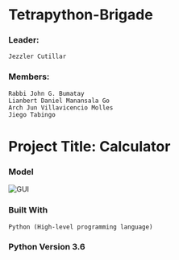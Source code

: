 # **Tetrapython-Brigade**

### **Leader:**
```
Jezzler Cutillar
```
### **Members:** 
```
Rabbi John G. Bumatay 
Lianbert Daniel Manansala Go 
Arch Jun Villavicencio Molles
Jiego Tabingo
```

# **Project Title: Calculator**

### **Model**

![GUI](https://user-images.githubusercontent.com/84432228/125067879-aa670c00-e069-11eb-8b6c-4bf099c60d89.png)

### Built With
```
Python (High-level programming language)
```
### **Python Version 3.6** 
